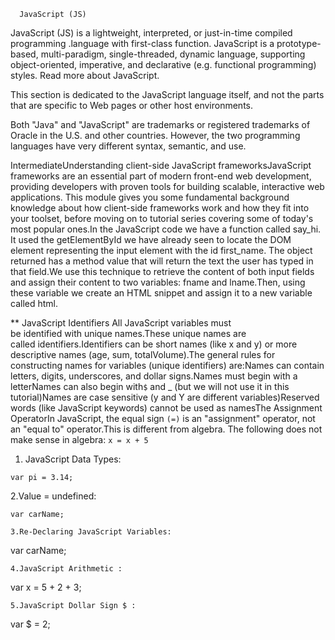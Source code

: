       JavaScript (JS)

JavaScript (JS) is a lightweight, interpreted, or just-in-time compiled programming .language with first-class function.
JavaScript is a prototype-based, multi-paradigm, single-threaded, dynamic language, supporting object-oriented, imperative, and declarative (e.g. functional programming) styles. Read more about JavaScript.

This section is dedicated to the JavaScript language itself, and not the parts that are specific to Web pages or other host environments.

Both "Java" and "JavaScript" are trademarks or registered trademarks of Oracle in the U.S. and other countries. However, the two programming languages have very different syntax, semantic, and use.

IntermediateUnderstanding client-side JavaScript frameworksJavaScript frameworks are an essential part of modern front-end web development, providing developers with proven tools for building scalable, interactive web applications. This module gives you some fundamental background knowledge about how client-side frameworks work and how they fit into your toolset, before moving on to tutorial series covering some of today's most popular ones.In the JavaScript code we have a function called say_hi. It used the getElementById we have already seen to locate the DOM element representing the input element with the id first_name. The object returned has a method value that will return the text the user has typed in that field.We use this technique to retrieve the content of both input fields and assign their content to two variables: fname and lname.Then, using these variable we create an HTML snippet and assign it to a new variable called html.


** JavaScript Identifiers All JavaScript variables must be identified with unique names.These unique names are
 called identifiers.Identifiers can be short names (like x and y) or more descriptive names (age, sum, totalVolume).The general rules for constructing names for variables (unique identifiers) are:Names can contain letters, digits, underscores, and dollar signs.Names must begin with a letterNames can also begin with``` $ ``` and _ (but we will not use it in this tutorial)Names are case sensitive (y and Y are different variables)Reserved words (like JavaScript keywords) cannot be used as namesThe Assignment OperatorIn JavaScript, the equal sign ``` (=) ``` is an "assignment" operator, not an "equal to" operator.This is different from algebra. The following does not make sense in algebra: ``` x = x + 5 ```

1. JavaScript Data Types:
 ```
 var pi = 3.14;
 ```
2.Value = undefined:
 ```
 var carName;

 3.Re-Declaring JavaScript Variables:
 ```
  var carName;
 ```
 4.JavaScript Arithmetic :
 ```
 var x = 5 + 2 + 3;
 ```
 5.JavaScript Dollar Sign $ :
 ```
 var $ = 2;
 ```